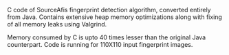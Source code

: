 C code of SourceAfis fingerprint detection algorithm, converted entirely from Java. Contains extensive heap memory optimizations along with fixing of all memory leaks using Valgrind.

Memory consumed by C is upto 40 times lesser than the original Java counterpart. Code is running for 110X110 input fingerprint images.
